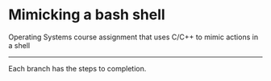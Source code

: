 # Mimicking a bash shell
Operating Systems course assignment that uses C/C++ to mimic actions in a shell

---

Each branch has the steps to completion.